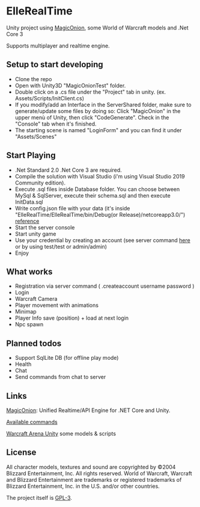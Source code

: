 # ElleRealTime
Unity project using [MagicOnion](https://github.com/Cysharp/MagicOnion/), some World of Warcraft models and .Net Core 3

Supports multiplayer and realtime engine.

## Setup to start developing
- Clone the repo
- Open with Unity3D "MagicOnionTest" folder.
- Double click on a .cs file under the "Project" tab in unity. (ex. Assets/Scripts/InitClient.cs)
- If you modify/add an Interface in the ServerShared folder, make sure to generate/update some files by doing so: Click "MagicOnion" in the upper menù of Unity, then click "CodeGenerate". Check in the "Console" tab when it's finished.
- The starting scene is named "LoginForm" and you can find it under "Assets/Scenes"

## Start Playing
- .Net Standard 2.0 .Net Core 3 are required.
- Compile the solution with Visual Studio (i'm using Visual Studio 2019 Community edition).
- Execute .sql files inside Database folder. You can choose between MySql & SqlServer, execute their schema.sql and then execute InitData.sql
- Write config.json file with your data (it's inside "ElleRealTime/ElleRealTime/bin/Debug(or Release)/netcoreapp3.0/") [reference](https://github.com/LuigiElleBalotta/ElleRealTime/wiki/Configuration-file)
- Start the server console 
- Start unity game
- Use your credential by creating an account (see server command [here](https://github.com/LuigiElleBalotta/ElleRealTime/wiki/Commands) or by using test/test or admin/admin)
- Enjoy


## What works
- Registration via server command ( .createaccount username password )
- Login
- Warcraft Camera
- Player movement with animations
- Minimap
- Player Info save (position) + load at next login
- Npc spawn

## Planned todos
- Support SqlLite DB (for offline play mode)
- Health 
- Chat
- Send commands from chat to server

## Links
[MagicOnion](https://github.com/Cysharp/MagicOnion/): Unified Realtime/API Engine for .NET Core and Unity.

[Available commands](https://github.com/LuigiElleBalotta/ElleRealTime/wiki/Commands)


[Warcraft Arena Unity](https://github.com/Reinisch/Warcraft-Arena-Unity/) some models & scripts

## License
All character models, textures and sound are copyrighted by ©2004 Blizzard Entertainment, Inc. All rights reserved. World of Warcraft, Warcraft and Blizzard Entertainment are trademarks or registered trademarks of Blizzard Entertainment, Inc. in the U.S. and/or other countries.

The project itself is [GPL-3](LICENSE).
